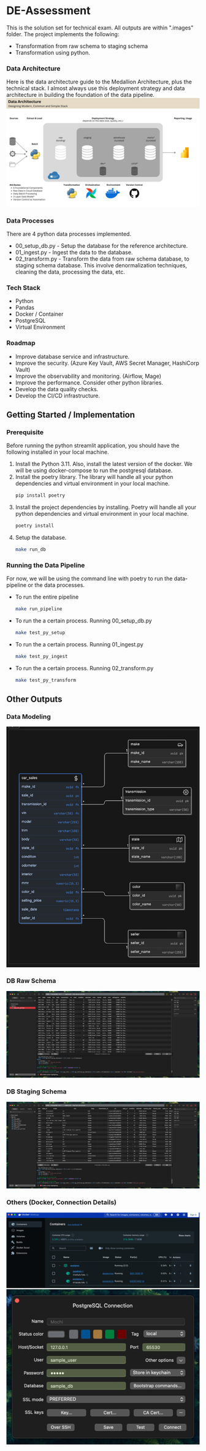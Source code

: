 # DE-Assessment

This is the solution set for technical exam. All outputs are within ".images" folder. The project implements the following:
- Transformation from raw schema to staging schema
- Transformation using python.

### Data Architecture
Here is the data architecture guide to the Medallion Architecture, plus the technical stack. I almost always use this deployment strategy and data architecture in building the foundation of the data pipeline.
![alt text](.images/data_architecture.jpg)

### Data Processes
There are 4 python data processes implemented. 

- 00_setup_db.py - Setup the database for the reference architecture. 
- 01_ingest.py - Ingest the data to the database.
- 02_transform.py - Transform the data from raw schema database, to staging schema database. This involve denormalization techniques, cleaning the data, processing the data, etc.

### Tech Stack
- Python
- Pandas
- Docker / Container
- PostgreSQL
- Virtual Environment

### Roadmap
- Improve database service and infrastructure. 
- Improve the security. (Azure Key Vault, AWS Secret Manager, HashiCorp Vault)
- Improve the observability and monitoring. (Airflow, Mage)
- Improve the performance. Consider other python libraries.
- Develop the data quality checks.
- Develop the CI/CD infrastructure.

## Getting Started / Implementation

### Prerequisite

Before running the python streamlit application, you should have the following installed in your local machine. 

1. Install the Python 3.11. Also, install the latest version of the docker. We will be using docker-compose to run the postgresql database.
2. Install the poetry library. The library will handle all your python dependencies and virtual environment in your local machine.
    ``` bash
    pip install poetry
    ```
3. Install the project dependencies by installing. Poetry will handle all your python dependencies and virtual environment in your local machine.
    ``` bash
    poetry install
    ```
4. Setup the database.
    ``` bash
    make run_db
    ```

### Running the Data Pipeline

For now, we will be using the command line with poetry to run the data-pipeline or the data processes.

- To run the entire pipeline
    ``` bash
    make run_pipeline
    ```
- To run the a certain process. Running 00_setup_db.py
    ``` bash
    make test_py_setup
    ```
- To run the a certain process. Running 01_ingest.py
    ``` bash
    make test_py_ingest
    ```
- To run the a certain process. Running 02_transform.py
    ``` bash
    make test_py_transform
    ```

## Other Outputs

### Data Modeling
![alt text](.images/erd.png)

### DB Raw Schema
![alt text](.images/db_raw_schema.png)

### DB Staging Schema
![alt text](.images/db_stg_schema.png)

### Others (Docker, Connection Details)
![alt text](.images/docker.png)
![alt text](.images/connection_details.png)